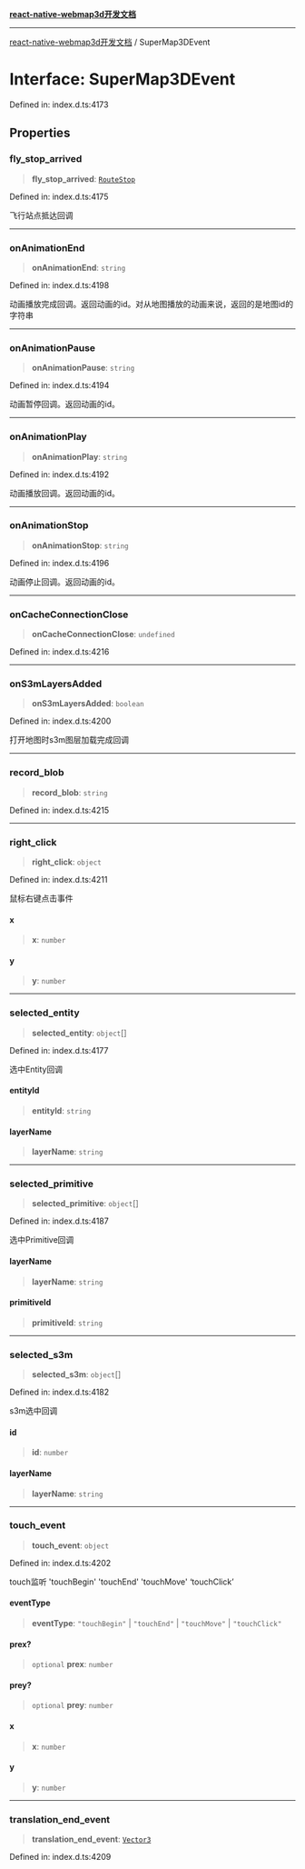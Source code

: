 [**react-native-webmap3d开发文档**](../README.md)

***

[react-native-webmap3d开发文档](../globals.md) / SuperMap3DEvent

# Interface: SuperMap3DEvent

Defined in: index.d.ts:4173

## Properties

### fly\_stop\_arrived

> **fly\_stop\_arrived**: [`RouteStop`](RouteStop.md)

Defined in: index.d.ts:4175

飞行站点抵达回调

***

### onAnimationEnd

> **onAnimationEnd**: `string`

Defined in: index.d.ts:4198

动画播放完成回调。返回动画的id。对从地图播放的动画来说，返回的是地图id的字符串

***

### onAnimationPause

> **onAnimationPause**: `string`

Defined in: index.d.ts:4194

动画暂停回调。返回动画的id。

***

### onAnimationPlay

> **onAnimationPlay**: `string`

Defined in: index.d.ts:4192

动画播放回调。返回动画的id。

***

### onAnimationStop

> **onAnimationStop**: `string`

Defined in: index.d.ts:4196

动画停止回调。返回动画的id。

***

### onCacheConnectionClose

> **onCacheConnectionClose**: `undefined`

Defined in: index.d.ts:4216

***

### onS3mLayersAdded

> **onS3mLayersAdded**: `boolean`

Defined in: index.d.ts:4200

打开地图时s3m图层加载完成回调

***

### record\_blob

> **record\_blob**: `string`

Defined in: index.d.ts:4215

***

### right\_click

> **right\_click**: `object`

Defined in: index.d.ts:4211

鼠标右键点击事件

#### x

> **x**: `number`

#### y

> **y**: `number`

***

### selected\_entity

> **selected\_entity**: `object`[]

Defined in: index.d.ts:4177

选中Entity回调

#### entityId

> **entityId**: `string`

#### layerName

> **layerName**: `string`

***

### selected\_primitive

> **selected\_primitive**: `object`[]

Defined in: index.d.ts:4187

选中Primitive回调

#### layerName

> **layerName**: `string`

#### primitiveId

> **primitiveId**: `string`

***

### selected\_s3m

> **selected\_s3m**: `object`[]

Defined in: index.d.ts:4182

s3m选中回调

#### id

> **id**: `number`

#### layerName

> **layerName**: `string`

***

### touch\_event

> **touch\_event**: `object`

Defined in: index.d.ts:4202

touch监听 'touchBegin' 'touchEnd' 'touchMove' ‘touchClick’

#### eventType

> **eventType**: `"touchBegin"` \| `"touchEnd"` \| `"touchMove"` \| `"touchClick"`

#### prex?

> `optional` **prex**: `number`

#### prey?

> `optional` **prey**: `number`

#### x

> **x**: `number`

#### y

> **y**: `number`

***

### translation\_end\_event

> **translation\_end\_event**: [`Vector3`](Vector3.md)

Defined in: index.d.ts:4209
